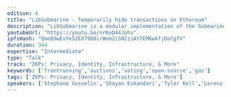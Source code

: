 ```yaml
---
edition: 4
title: "LibSubmarine - Temporarily hide transactions on Ethereum"
description: "LibSubmarine is a modular implementation of the Submarine Sends framework proposed by the team at IC3. While a standard commit-reveal scheme allows users to temporarily obfuscate data included in their transaction, Submarine Sends allow users to completely hide their transaction until revealed in a later block. Notable use cases include preventing frontrunning on DEXs, working sealed-bid auctions, and private voting with public tally. This is an open source and gas efficient implementation which anyone can add to their project. Built by the community, for the community. Slides: https://goo.gl/ncn3xG"
youtubeUrl: "https://youtu.be/nrKeD44Johs"
ipfsHash: "QmeQ9wEvYe52EX79D8irWom2iSN2ziAY7EM6wkfjDoCgfV"
duration: 344
expertise: "Intermediate"
type: "Talk"
track: "ZKPs: Privacy, Identity, Infrastructure, & More"
keywords: ['frontrunning','auctions','voting','open-source','gas']
tags: ['ZKPs: Privacy, Identity, Infrastructure, & More']
speakers: ['Stephane Gosselin','Shayan Eskandari','Tyler Kell','Lorenz Breidenbach']
---
```


